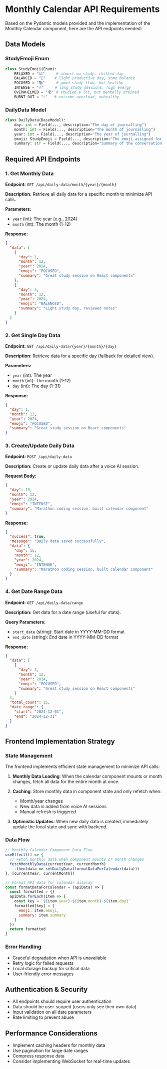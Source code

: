 # Monthly Calendar API Requirements

Based on the Pydantic models provided and the implementation of the Monthly Calendar component, here are the API endpoints needed:

## Data Models

### StudyEmoji Enum
```python
class StudyEmoji(Enum):
    RELAXED = "😌"     # almost no study, chilled day
    BALANCED = "🙂"    # light productive day, some balance
    FOCUSED = "📚"     # good study flow, but healthy
    INTENSE = "🔥"     # long study sessions, high energy
    OVERWHELMED = "😵" # studied a lot, but mentally drained
    BURNT_OUT = "💀"   # extreme overload, unhealthy
```

### DailyData Model
```python
class DailyData(BaseModel):
    day: int = Field(..., description="The day of journalling")
    month: int = Field(..., description="The month of journalling") 
    year: int = Field(..., description="The year of journalling")
    emoji: StudyEmoji = Field(..., description="The emoji assigned for the day")
    summary: str = Field(..., description="Summary of the conversation with the agent")
```

## Required API Endpoints

### 1. Get Monthly Data
**Endpoint:** `GET /api/daily-data/month/{year}/{month}`

**Description:** Retrieve all daily data for a specific month to minimize API calls.

**Parameters:**
- `year` (int): The year (e.g., 2024)
- `month` (int): The month (1-12)

**Response:**
```json
{
  "data": [
    {
      "day": 1,
      "month": 12,
      "year": 2024,
      "emoji": "FOCUSED",
      "summary": "Great study session on React components"
    },
    {
      "day": 3,
      "month": 12,
      "year": 2024,
      "emoji": "BALANCED", 
      "summary": "Light study day, reviewed notes"
    }
  ]
}
```

### 2. Get Single Day Data
**Endpoint:** `GET /api/daily-data/{year}/{month}/{day}`

**Description:** Retrieve data for a specific day (fallback for detailed view).

**Parameters:**
- `year` (int): The year
- `month` (int): The month (1-12) 
- `day` (int): The day (1-31)

**Response:**
```json
{
  "day": 1,
  "month": 12,
  "year": 2024,
  "emoji": "FOCUSED",
  "summary": "Great study session on React components"
}
```

### 3. Create/Update Daily Data
**Endpoint:** `POST /api/daily-data`

**Description:** Create or update daily data after a voice AI session.

**Request Body:**
```json
{
  "day": 15,
  "month": 12,
  "year": 2024,
  "emoji": "INTENSE",
  "summary": "Marathon coding session, built calendar component"
}
```

**Response:**
```json
{
  "success": true,
  "message": "Daily data saved successfully",
  "data": {
    "day": 15,
    "month": 12,
    "year": 2024,
    "emoji": "INTENSE",
    "summary": "Marathon coding session, built calendar component"
  }
}
```

### 4. Get Date Range Data
**Endpoint:** `GET /api/daily-data/range`

**Description:** Get data for a date range (useful for stats).

**Query Parameters:**
- `start_date` (string): Start date in YYYY-MM-DD format
- `end_date` (string): End date in YYYY-MM-DD format

**Response:**
```json
{
  "data": [
    {
      "day": 1,
      "month": 12,
      "year": 2024,
      "emoji": "FOCUSED",
      "summary": "Great study session on React components"
    }
  ],
  "total_count": 15,
  "date_range": {
    "start": "2024-12-01",
    "end": "2024-12-31"
  }
}
```

## Frontend Implementation Strategy

### State Management
The frontend implements efficient state management to minimize API calls:

1. **Monthly Data Loading**: When the calendar component mounts or month changes, fetch all data for the entire month at once.

2. **Caching**: Store monthly data in component state and only refetch when:
   - Month/year changes
   - New data is added from voice AI sessions
   - Manual refresh is triggered

3. **Optimistic Updates**: When new daily data is created, immediately update the local state and sync with backend.

### Data Flow
```javascript
// Monthly Calendar Component Data Flow
useEffect(() => {
  // Fetch monthly data when component mounts or month changes
  fetchMonthlyData(currentYear, currentMonth)
    .then(data => setDailyData(formatDataForCalendar(data)))
}, [currentYear, currentMonth])

// Format API data for calendar display
const formatDataForCalendar = (apiData) => {
  const formatted = {}
  apiData.forEach(item => {
    const key = `${item.year}-${item.month}-${item.day}`
    formatted[key] = {
      emoji: item.emoji,
      summary: item.summary
    }
  })
  return formatted
}
```

### Error Handling
- Graceful degradation when API is unavailable
- Retry logic for failed requests
- Local storage backup for critical data
- User-friendly error messages

## Authentication & Security
- All endpoints should require user authentication
- Data should be user-scoped (users only see their own data)
- Input validation on all date parameters
- Rate limiting to prevent abuse

## Performance Considerations
- Implement caching headers for monthly data
- Use pagination for large date ranges
- Compress response data
- Consider implementing WebSocket for real-time updates
